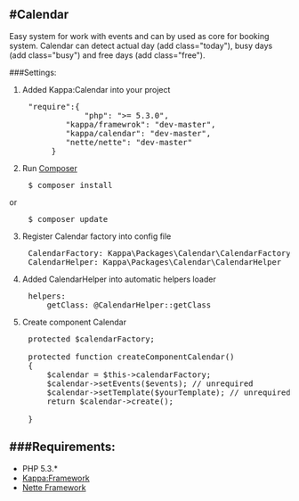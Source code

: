 #Calendar
-

Easy system for work with events and can by used as core for booking system.
Calendar can detect actual day (add class="today"), busy days (add class="busy") and free days (add class="free").

###Settings:
1. Added Kappa:Calendar into your project
<pre>
	"require":{
                "php": ">= 5.3.0",
         	"kappa/framewrok": "dev-master",
         	"kappa/calendar": "dev-master",
         	"nette/nette": "dev-master"
         }
</pre>
2. Run [Composer](http://getcomposer.org)
<pre>
	$ composer install
</pre>
or
<pre>
	$ composer update
</pre>
3. Register Calendar factory into config file
<pre>
	CalendarFactory: Kappa\Packages\Calendar\CalendarFactory
	CalendarHelper: Kappa\Packages\Calendar\CalendarHelper
</pre>
4. Added CalendarHelper into automatic helpers loader
<pre>
	helpers:
		getClass: @CalendarHelper::getClass
</pre>
5. Create component Calendar
<pre>
	protected $calendarFactory;

	protected function createComponentCalendar()
	{
		$calendar = $this->calendarFactory;
		$calendar->setEvents($events); // unrequired
		$calendar->setTemplate($yourTemplate); // unrequired
		return $calendar->create();

	}
</pre>
###Requirements:
-
* PHP 5.3.*
* [Kappa:Framework](https://github.com/Kappa-org/Framework)
* [Nette Framework](http://nette.org)





